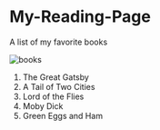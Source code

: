 # My-Reading-Page
A list of my favorite books

![books](https://media.wired.com/photos/5be4cd03db23f3775e466767/125:94/w_2375,h_1786,c_limit/books-521812297.jpg)

1. The Great Gatsby
2. A Tail of Two Cities
3. Lord of the Flies
4. Moby Dick
5. Green Eggs and Ham

